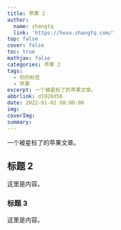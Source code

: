 ```yaml
---
title: 苹果 2
author:
  name: zhangtq
  link: 'https://hexo.zhangtq.com/'
top: false
cover: false
toc: true
mathjax: false
categories: 苹果 2
tags:
  - 你的标签
  - 苹果
excerpt: 一个被星标了的苹果文章。
abbrlink: d1928d56
date: 2022-01-02 08:00:00
img:
coverImg:
summary:
---
```


<!--more--> 

一个被星标了的苹果文章。
<!-- more -->
## 标题 2

这里是内容。

### 标题 3

这里是内容。